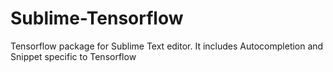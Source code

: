 # Sublime-Tensorflow
Tensorflow package for Sublime Text editor. It includes Autocompletion and Snippet specific to Tensorflow
